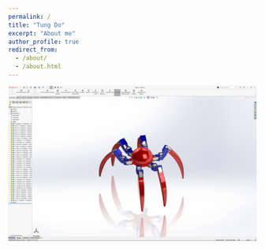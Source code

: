 ```yaml
---
permalink: /
title: "Tung Do"
excerpt: "About me"
author_profile: true
redirect_from: 
  - /about/
  - /about.html
---
```


![hexapod](images/hexapod.png)
